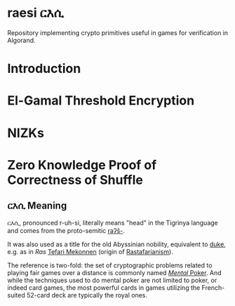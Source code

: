 # raesi ርእሲ

Repository implementing crypto primitives useful in games for verification in Algorand.

# Introduction

# El-Gamal Threshold Encryption

# NIZKs

# Zero Knowledge Proof of Correctness of Shuffle

## ርእሲ Meaning

ርእሲ, pronounced r-uh-si, literally means "head" in the Tigrinya language and comes from the proto-semitic [raʔš-](https://en.wiktionary.org/wiki/Reconstruction:Proto-Semitic/ra%CA%94š-).

It was also used as a title for the old Abyssinian nobility, equivalent to [duke](https://en.wikipedia.org/wiki/Ethiopian_aristocratic_and_court_titles#Ras), e.g. as in _Ras_ [Tefari Mekonnen](https://en.wikipedia.org/wiki/Haile_Selassie) (origin of [Rastafarianism](https://en.wikipedia.org/wiki/Rastafari)).

The reference is two-fold: the set of cryptographic problems related to playing fair games over a distance is commonly named [_Mental_ Poker](https://en.wikipedia.org/wiki/Mental_poker). And while the techniques used to do mental poker are not limited to poker, or indeed card games, the most powerful cards in games utilizing the French-suited 52-card deck are typically the royal ones.
